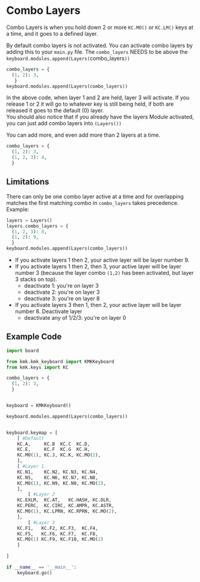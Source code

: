 # Combo Layers

Combo Layers is when you hold down 2 or more `KC.MO()` or `KC.LM()` keys at a time, and it goes to a defined layer.

By default combo layers is not activated. You can activate combo layers by adding this to your `main.py` file.
The `combo_layers` NEEDS to be above the `keyboard.modules.append(Layers(`combo_layers`))`

```python
combo_layers = {
  (1, 2): 3,
   }
keyboard.modules.append(Layers(combo_layers))
```

In the above code, when layer 1 and 2 are held, layer 3 will activate. If you release 1 or 2 it will go to whatever key is still being held, if both are released it goes to the default (0) layer.  
You should also notice that if you already have the layers Module activated, you can just add combo layers into `(Layers())`

You can add more, and even add more than 2 layers at a time.

```python
combo_layers = {
  (1, 2): 3,
  (1, 2, 3): 4,
  }
```

## Limitations

There can only be one combo layer active at a time and for overlapping matches
the first matching combo in `combo_layers` takes precedence.
Example:
```python
layers = Layers()
layers.combo_layers = {
  (1, 2, 3): 8,
  (1, 2): 9,
  }
keyboard.modules.append(Layers(combo_layers))
```
* If you activate layers 1 then 2, your active layer will be layer number 9.
* If you activate layers 1 then 2, then 3, your active layer will be layer
  number 3 (because the layer combo `(1,2)` has been activated, but layer 3
  stacks on top).
  * deactivate 1: you're on layer 3
  * deactivate 2: you're on layer 3
  * deactivate 3: you're on layer 8
* If you activate layers 3 then 1, then 2, your active layer will be layer
  number 8. Deactivate layer
  * deactivate any of 1/2/3: you're on layer 0


## Example Code

```python
import board

from kmk.kmk_keyboard import KMKKeyboard
from kmk.keys import KC

combo_layers = {
  (1, 2): 3,
  }


keyboard = KMKKeyboard()

keyboard.modules.append(Layers(combo_layers))


keyboard.keymap = [
    [ #Default
    KC.A,     KC.B  KC.C  KC.D,
    KC.E,     KC.F  KC.G  KC.H,
    KC.MO(1), KC.J, KC.K, KC.MO(2),
    ],
    [ #Layer 1
    KC.N1,    KC.N2, KC.N3, KC.N4,
    KC.N5,    KC.N6, KC.N7, KC.N8,
    KC.MO(1), KC.N9, KC.N0, KC.MO(2),
    ],
        [ #Layer 2
    KC.EXLM,  KC.AT,   KC.HASH, KC.DLR,
    KC.PERC,  KC.CIRC, KC.AMPR, KC.ASTR,
    KC.MO(1), KC.LPRN, KC.RPRN, KC.MO(2),
    ],
        [ #Layer 3
    KC.F1,   KC.F2, KC.F3,  KC.F4,
    KC.F5,   KC.F6, KC.F7,  KC.F8,
    KC.MO(1) KC.F9, KC.F10, KC.MO(2)
    ]
    
]

if __name__ == '__main__':
    keyboard.go()
```
